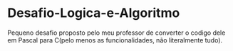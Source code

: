 # Desafio-Logica-e-Algoritmo
Pequeno desafio proposto pelo meu professor de converter o codigo dele em Pascal para C(pelo menos as funcionalidades, não literalmente tudo).
